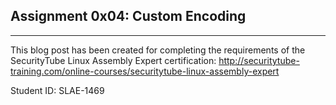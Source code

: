 ## Assignment 0x04: Custom Encoding
---
This blog post has been created for completing the requirements of the SecurityTube Linux Assembly Expert certification:
http://securitytube-training.com/online-courses/securitytube-linux-assembly-expert

Student ID: SLAE-1469
